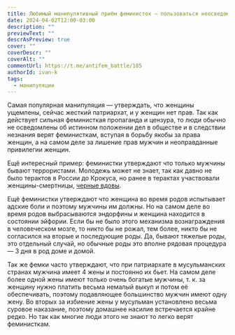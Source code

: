 ```yaml
---
title: Любимый манипулятивный приём феминисток — пользоваться неосведомленностью людей
date: 2024-04-02T12:00-03:00
description: ""
previewText: ""
descrAsPreview: true
cover: ""
coverDescr: ""
coverAlt: ""
commentUrl: https://t.me/antifem_battle/185
authorId: ivan-k
tags:
  - манипуляции
---
```


Самая популярная манипуляция — утверждать, что женщины ущемлены, сейчас жесткий патриархат, и у женщин нет прав. Так как действует сильная феминисткая пропаганда и цензура, то люди обычно не осведомлены об истинном положении дел в обществе и в следствии незнания верят феминисткам, вступая в борьбу якобы за права женщин, а на самом деле за лишение прав мужчин и неоправданные привилегии женщин.

Ещё интересный пример: феминистки утверждают что только мужчины бывают террористами. Молодежь может не знает, так как давно не было терактов в России до Крокуса, но ранее в терактах участвовали женщины-смертницы, [черные вдовы](<https://cyclowiki.org/wiki/%D0%A2%D0%B5%D1%80%D1%80%D0%BE%D1%80%D0%B8%D1%81%D1%82%D0%BA%D0%B8-%D1%81%D0%BC%D0%B5%D1%80%D1%82%D0%BD%D0%B8%D1%86%D1%8B_(%D0%A0%D0%BE%D1%81%D1%81%D0%B8%D1%8F)>).

Ещё феминистки утверждают что женщина во время родов испытывает адские боли и поэтому мужчины им должны. Но на самом деле во время родов выбрасываются эндорфины и женщина находится в состоянии эйфории. Если бы не было этого механизма вознаграждения в человеческом мозге, то никто бы не рожал, тем более, никто бы не согласился на вторые и последующие роды. Да, бывают тяжелые роды, это отдельный случай, но обычные роды это вполне рядовая процедура — 3 дня в род доме и домой.

Так же фемки часто утверждают, что при патриархате в мусульманских странах мужчина имеет 4 жены и постоянно их бьет. На самом деле более одной жены имеют только очень богатые мужчины, т. к. за женщину нужно платить весьма немалый выкуп и потом её обеспечивать, поэтому подавляющее большинство мужчин имеют одну жену. Во вторых за избиение жены у мусульман установлено весьма суровое наказание, поэтому домашнее насилие встречается крайне редко. Но так как многие люди этого не знают то легко верят феминисткам.
